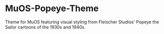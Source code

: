 # MuOS-Popeye-Theme
Theme for MuOS featuring visual styling from Fleischer Studios' Popeye the Sailor cartoons of the 1930s and 1940s.
